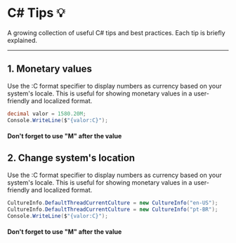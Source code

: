 # C# Tips 💡

A growing collection of useful C# tips and best practices. Each tip is briefly explained.

---

## 1. Monetary values
 
Use the :C format specifier to display numbers as currency based on your system's locale. This is useful for showing monetary values in a user-friendly and localized format.

```csharp
decimal valor = 1580.20M;
Console.WriteLine($"{valor:C}");
```
#### Don't forget to use "M" after the value


## 2. Change system's location
 
Use the :C format specifier to display numbers as currency based on your system's locale. This is useful for showing monetary values in a user-friendly and localized format.

```csharp
CultureInfo.DefaultThreadCurrentCulture = new CultureInfo("en-US");     // United States
CultureInfo.DefaultThreadCurrentCulture = new CultureInfo("pt-BR");     // Brazil
Console.WriteLine($"{valor:C}");
```
#### Don't forget to use "M" after the value
